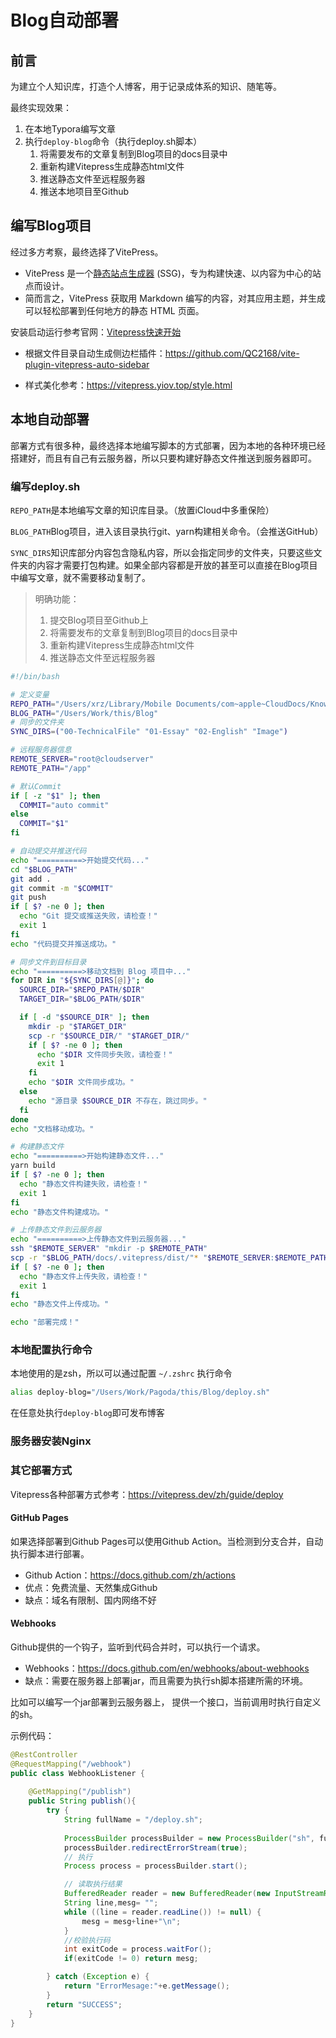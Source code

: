 # Blog自动部署

## 前言

为建立个人知识库，打造个人博客，用于记录成体系的知识、随笔等。

最终实现效果：

1. 在本地Typora编写文章
2. 执行`deploy-blog`命令（执行deploy.sh脚本）
   1. 将需要发布的文章复制到Blog项目的docs目录中
   2. 重新构建Vitepress生成静态html文件
   3. 推送静态文件至远程服务器
   4. 推送本地项目至Github


## 编写Blog项目

经过多方考察，最终选择了VitePress。

- VitePress 是一个[静态站点生成器](https://en.wikipedia.org/wiki/Static_site_generator) (SSG)，专为构建快速、以内容为中心的站点而设计。
- 简而言之，VitePress 获取用 Markdown 编写的内容，对其应用主题，并生成可以轻松部署到任何地方的静态 HTML 页面。



安装启动运行参考官网：[Vitepress快速开始](https://vitepress.dev/zh/guide/getting-started)

- 根据文件目录自动生成侧边栏插件：https://github.com/QC2168/vite-plugin-vitepress-auto-sidebar

- 样式美化参考：https://vitepress.yiov.top/style.html

## 本地自动部署

部署方式有很多种，最终选择本地编写脚本的方式部署，因为本地的各种环境已经搭建好，而且有自己有云服务器，所以只要构建好静态文件推送到服务器即可。

### 编写deploy.sh

`REPO_PATH`是本地编写文章的知识库目录。（放置iCloud中多重保险）

`BLOG_PATH`Blog项目，进入该目录执行git、yarn构建相关命令。（会推送GitHub）

`SYNC_DIRS`知识库部分内容包含隐私内容，所以会指定同步的文件夹，只要这些文件夹的内容才需要打包构建。如果全部内容都是开放的甚至可以直接在Blog项目中编写文章，就不需要移动复制了。

> 明确功能：
>
> 1. 提交Blog项目至Github上
> 2. 将需要发布的文章复制到Blog项目的docs目录中
> 3. 重新构建Vitepress生成静态html文件
> 4. 推送静态文件至远程服务器

```sh
#!/bin/bash

# 定义变量
REPO_PATH="/Users/xrz/Library/Mobile Documents/com~apple~CloudDocs/KnowledgeRepository"
BLOG_PATH="/Users/Work/this/Blog"
# 同步的文件夹
SYNC_DIRS=("00-TechnicalFile" "01-Essay" "02-English" "Image")

# 远程服务器信息
REMOTE_SERVER="root@cloudserver"
REMOTE_PATH="/app"

# 默认Commit
if [ -z "$1" ]; then
  COMMIT="auto commit"
else
  COMMIT="$1"
fi

# 自动提交并推送代码
echo "==========>开始提交代码..."
cd "$BLOG_PATH"
git add .
git commit -m "$COMMIT"
git push
if [ $? -ne 0 ]; then
  echo "Git 提交或推送失败，请检查！"
  exit 1
fi
echo "代码提交并推送成功。"

# 同步文件到目标目录
echo "==========>移动文档到 Blog 项目中..."
for DIR in "${SYNC_DIRS[@]}"; do
  SOURCE_DIR="$REPO_PATH/$DIR"
  TARGET_DIR="$BLOG_PATH/$DIR"

  if [ -d "$SOURCE_DIR" ]; then
    mkdir -p "$TARGET_DIR"
    scp -r "$SOURCE_DIR/" "$TARGET_DIR/"
    if [ $? -ne 0 ]; then
      echo "$DIR 文件同步失败，请检查！"
      exit 1
    fi
    echo "$DIR 文件同步成功。"
  else
    echo "源目录 $SOURCE_DIR 不存在，跳过同步。"
  fi
done
echo "文档移动成功。"

# 构建静态文件
echo "==========>开始构建静态文件..."
yarn build
if [ $? -ne 0 ]; then
  echo "静态文件构建失败，请检查！"
  exit 1
fi
echo "静态文件构建成功。"

# 上传静态文件到云服务器
echo "==========>上传静态文件到云服务器..."
ssh "$REMOTE_SERVER" "mkdir -p $REMOTE_PATH"
scp -r "$BLOG_PATH/docs/.vitepress/dist/"* "$REMOTE_SERVER:$REMOTE_PATH/"
if [ $? -ne 0 ]; then
  echo "静态文件上传失败，请检查！"
  exit 1
fi
echo "静态文件上传成功。"

echo "部署完成！"

```

### 本地配置执行命令

本地使用的是zsh，所以可以通过配置 `~/.zshrc` 执行命令

```sh
alias deploy-blog="/Users/Work/Pagoda/this/Blog/deploy.sh"
```

在任意处执行`deploy-blog`即可发布博客

### 服务器安装Nginx





### 其它部署方式

Vitepress各种部署方式参考：https://vitepress.dev/zh/guide/deploy

#### GitHub Pages

如果选择部署到Github Pages可以使用Github Action。当检测到分支合并，自动执行脚本进行部署。

- Github Action：https://docs.github.com/zh/actions
- 优点：免费流量、天然集成Github
- 缺点：域名有限制、国内网络不好

#### Webhooks

Github提供的一个钩子，监听到代码合并时，可以执行一个请求。

- Webhooks：https://docs.github.com/en/webhooks/about-webhooks
- 缺点：需要在服务器上部署jar，而且需要为执行sh脚本搭建所需的环境。 

比如可以编写一个jar部署到云服务器上， 提供一个接口，当前调用时执行自定义的sh。

示例代码：

```java
@RestController
@RequestMapping("/webhook")
public class WebhookListener {
    
    @GetMapping("/publish")
    public String publish(){
        try {
            String fullName = "/deploy.sh";
            
            ProcessBuilder processBuilder = new ProcessBuilder("sh", fullName);
            processBuilder.redirectErrorStream(true);
            // 执行
            Process process = processBuilder.start();

            // 读取执行结果
            BufferedReader reader = new BufferedReader(new InputStreamReader(process.getInputStream()));
            String line,mesg= "";
            while ((line = reader.readLine()) != null) {
                mesg = mesg+line+"\n";
            }
            //校验执行码
            int exitCode = process.waitFor();
            if(exitCode != 0) return mesg;

        } catch (Exception e) {
            return "ErrorMesage:"+e.getMessage();
        }
        return "SUCCESS";
    }
}
```

